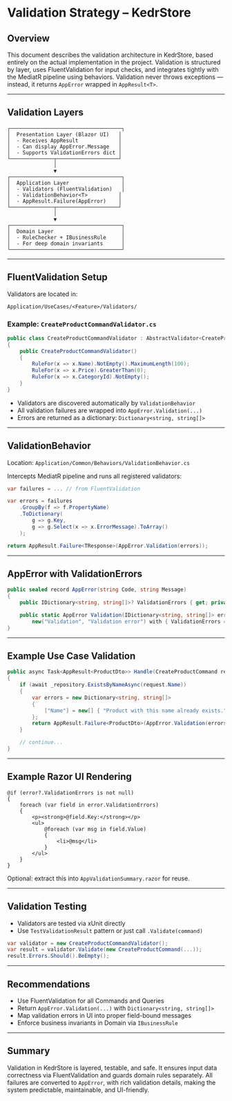 # Validation Strategy – KedrStore

## Overview

This document describes the validation architecture in KedrStore, based entirely on the actual implementation in the project. Validation is structured by layer, uses FluentValidation for input checks, and integrates tightly with the MediatR pipeline using behaviors. Validation never throws exceptions — instead, it returns `AppError` wrapped in `AppResult<T>`.

---

## Validation Layers

```text
┌────────────────────────────────────┐
│  Presentation Layer (Blazor UI)   │
│  - Receives AppResult             │
│  - Can display AppError.Message   │
│  - Supports ValidationErrors dict │
└──────────────┬────────────────────┘
               │
               ▼
┌────────────────────────────────────┐
│  Application Layer                 │
│  - Validators (FluentValidation)   │
│  - ValidationBehavior<T>          │
│  - AppResult.Failure(AppError)    │
└──────────────┬────────────────────┘
               │
               ▼
┌────────────────────────────────────┐
│  Domain Layer                      │
│  - RuleChecker + IBusinessRule     │
│  - For deep domain invariants      │
└────────────────────────────────────┘
```

---

## FluentValidation Setup

Validators are located in:
```text
Application/UseCases/<Feature>/Validators/
```

### Example: `CreateProductCommandValidator.cs`

```csharp
public class CreateProductCommandValidator : AbstractValidator<CreateProductCommand>
{
    public CreateProductCommandValidator()
    {
        RuleFor(x => x.Name).NotEmpty().MaximumLength(100);
        RuleFor(x => x.Price).GreaterThan(0);
        RuleFor(x => x.CategoryId).NotEmpty();
    }
}
```

- Validators are discovered automatically by `ValidationBehavior`
- All validation failures are wrapped into `AppError.Validation(...)`
- Errors are returned as a dictionary: `Dictionary<string, string[]>`

---

## ValidationBehavior

Location: `Application/Common/Behaviors/ValidationBehavior.cs`

Intercepts MediatR pipeline and runs all registered validators:

```csharp
var failures = ... // from FluentValidation

var errors = failures
    .GroupBy(f => f.PropertyName)
    .ToDictionary(
        g => g.Key,
        g => g.Select(x => x.ErrorMessage).ToArray()
    );

return AppResult.Failure<TResponse>(AppError.Validation(errors));
```

---

## AppError with ValidationErrors

```csharp
public sealed record AppError(string Code, string Message)
{
    public IDictionary<string, string[]>? ValidationErrors { get; private init; }

    public static AppError Validation(IDictionary<string, string[]> errors) =>
        new("Validation", "Validation error") with { ValidationErrors = errors };
}
```

---

## Example Use Case Validation

```csharp
public async Task<AppResult<ProductDto>> Handle(CreateProductCommand request, CancellationToken ct)
{
    if (await _repository.ExistsByNameAsync(request.Name))
    {
        var errors = new Dictionary<string, string[]>
        {
            ["Name"] = new[] { "Product with this name already exists." }
        };
        return AppResult.Failure<ProductDto>(AppError.Validation(errors));
    }

    // continue...
}
```

---

## Example Razor UI Rendering

```razor
@if (error?.ValidationErrors is not null)
{
    foreach (var field in error.ValidationErrors)
    {
        <p><strong>@field.Key:</strong></p>
        <ul>
            @foreach (var msg in field.Value)
            {
                <li>@msg</li>
            }
        </ul>
    }
}
```

Optional: extract this into `AppValidationSummary.razor` for reuse.

---

## Validation Testing

- Validators are tested via xUnit directly
- Use `TestValidationResult` pattern or just call `.Validate(command)`

```csharp
var validator = new CreateProductCommandValidator();
var result = validator.Validate(new CreateProductCommand(...));
result.Errors.Should().BeEmpty();
```

---

## Recommendations

- Use FluentValidation for all Commands and Queries
- Return `AppError.Validation(...)` with `Dictionary<string, string[]>`
- Map validation errors in UI into proper field-bound messages
- Enforce business invariants in Domain via `IBusinessRule`

---

## Summary

Validation in KedrStore is layered, testable, and safe. It ensures input data correctness via FluentValidation and guards domain rules separately. All failures are converted to `AppError`, with rich validation details, making the system predictable, maintainable, and UI-friendly.

